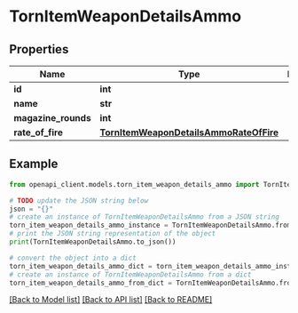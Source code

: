 # TornItemWeaponDetailsAmmo


## Properties

Name | Type | Description | Notes
------------ | ------------- | ------------- | -------------
**id** | **int** |  | 
**name** | **str** |  | 
**magazine_rounds** | **int** |  | 
**rate_of_fire** | [**TornItemWeaponDetailsAmmoRateOfFire**](TornItemWeaponDetailsAmmoRateOfFire.md) |  | 

## Example

```python
from openapi_client.models.torn_item_weapon_details_ammo import TornItemWeaponDetailsAmmo

# TODO update the JSON string below
json = "{}"
# create an instance of TornItemWeaponDetailsAmmo from a JSON string
torn_item_weapon_details_ammo_instance = TornItemWeaponDetailsAmmo.from_json(json)
# print the JSON string representation of the object
print(TornItemWeaponDetailsAmmo.to_json())

# convert the object into a dict
torn_item_weapon_details_ammo_dict = torn_item_weapon_details_ammo_instance.to_dict()
# create an instance of TornItemWeaponDetailsAmmo from a dict
torn_item_weapon_details_ammo_from_dict = TornItemWeaponDetailsAmmo.from_dict(torn_item_weapon_details_ammo_dict)
```
[[Back to Model list]](../README.md#documentation-for-models) [[Back to API list]](../README.md#documentation-for-api-endpoints) [[Back to README]](../README.md)


